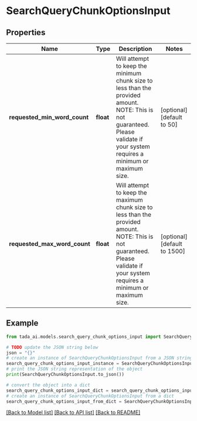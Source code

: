 # SearchQueryChunkOptionsInput


## Properties

Name | Type | Description | Notes
------------ | ------------- | ------------- | -------------
**requested_min_word_count** | **float** | Will attempt to keep the minimum chunk size to less than the provided amount. NOTE: This is not guaranteed. Please validate if your system requires a minimum or maximum size. | [optional] [default to 50]
**requested_max_word_count** | **float** | Will attempt to keep the maximum chunk size to less than the provided amount. NOTE: This is not guaranteed. Please validate if your system requires a minimum or maximum size. | [optional] [default to 1500]

## Example

```python
from tada_ai.models.search_query_chunk_options_input import SearchQueryChunkOptionsInput

# TODO update the JSON string below
json = "{}"
# create an instance of SearchQueryChunkOptionsInput from a JSON string
search_query_chunk_options_input_instance = SearchQueryChunkOptionsInput.from_json(json)
# print the JSON string representation of the object
print(SearchQueryChunkOptionsInput.to_json())

# convert the object into a dict
search_query_chunk_options_input_dict = search_query_chunk_options_input_instance.to_dict()
# create an instance of SearchQueryChunkOptionsInput from a dict
search_query_chunk_options_input_from_dict = SearchQueryChunkOptionsInput.from_dict(search_query_chunk_options_input_dict)
```
[[Back to Model list]](../README.md#documentation-for-models) [[Back to API list]](../README.md#documentation-for-api-endpoints) [[Back to README]](../README.md)



